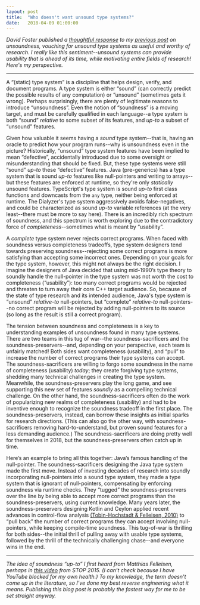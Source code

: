 ```yaml
---
layout: post
title:  "Who doesn't want unsound type systems?"
date:   2018-04-09 01:00:00
---
```


<i>
David Foster published a <a href="http://dafoster.net/articles/2018/04/07/unsound-type-systems-are-still-useful/">thoughtful response</a> to my <a href="/2018/04/06/unsoundness-in-untyped-types.html">previous post</a> on unsoundness, vouching for unsound type systems as useful and worthy of research.
I really like this sentiment--unsound systems can provide usability that is ahead of its time, while motivating entire fields of research! Here's my perspective.
</i>

<hr/>

A “(static) type system” is a discipline that helps design, verify, and document programs. A type system is either “sound” (can correctly predict the possible results of any computation) or “unsound” (sometimes gets it wrong). Perhaps surprisingly, there are plenty of legitimate reasons to introduce “unsoundness”. Even the notion of “soundness” is a moving target, and must be carefully qualified in each language--a type system is both “sound” _relative_ to some subset of its features, and _up-to_ a subset of “unsound” features.

Given how valuable it seems having a _sound_ type system--that is, having an oracle to predict how your program runs--why is unsoundness even in the picture? Historically, “unsound” type system features have been implied to mean “defective”, accidentally introduced due to some oversight or misunderstanding that should be fixed. But, these type systems were still “sound” _up-to_ these “defective” features. Java (pre-generics) has a type system that is sound _up-to_ features like null-pointers and writing to arrays--but these features are enforced at runtime, so they're only _statically_ unsound features. TypeScript's type system is sound _up-to_ first class functions and downcasts from the `any` type, neither being enforced at runtime. The Dialyzer's type system aggressively avoids false-negatives, and could be characterized as sound _up-to_ variable references (at the very least--there must be more to say here). There is an incredibly rich spectrum of soundness, and this spectrum is worth exploring due to the contradictory force of _completeness_--sometimes what is meant by “usability”.

A _complete_ type system never rejects correct programs. When faced with soundness versus completeness tradeoffs, type system designers tend towards preserving soundness--rejecting some correct programs is more satisfying than accepting some incorrect ones. Depending on your goals for the type system, however, this might not always be the right decision. I imagine the designers of Java decided that using mid-1990’s type theory to soundly handle the null-pointer in the type system was not worth the cost to completeness (“usability”): too many correct programs would be rejected and threaten to turn away their core C++ target audience. So, because of the state of type research and its intended audience, Java's type system is “unsound” _relative-to_ null-pointers, but “complete” _relative-to_ null-pointers--no correct program will be rejected by adding null-pointers to its source (so long as the result is still a correct program).

The tension between soundness and completeness is a key to understanding examples of unsoundness found in many type systems. There are two teams in this tug of war--the soundness-sacrificers and the soundness-preservers--and, depending on your perspective, each team is unfairly matched! Both sides want completeness (usability), and “pull” to increase the number of correct programs their type systems can accept. The soundness-sacrificers are willing to forgo some soundness in the name of completeness (usability) _today_; they create forgiving type systems, shedding many technical challenges in creating the type system. Meanwhile, the soundness-preservers play the long game, and see supporting this new set of features _soundly_ as a compelling technical challenge. On the other hand, the soundness-sacrificers often do the work of popularizing new realms of completeness (usability) and had to be inventive enough to recognize the soundness tradeoff in the first place. The soundness-preservers, instead, can borrow these insights as initial sparks for research directions. (This can also go the other way, with soundness-sacrificers removing hard-to-understand, but proven sound features for a less demanding audience.) The soundness-sacrificers are doing pretty well for themselves in 2018, but the soundness-preservers often catch up in time.

Here’s an example to bring all this together: Java’s famous handling of the null-pointer. The soundness-sacrificers designing the Java type system made the first move. Instead of investing decades of research into soundly incorporating null-pointers into a sound type system, they made a type system that is ignorant of null-pointers, compensating by enforcing soundness via runtime checks. They “tugged” the soundness-preservers over the line by being able to accept more correct programs than the soundness-preservers, using current knowledge. Many years later, the soundness-preservers designing Kotlin and Ceylon applied recent advances in control-flow analysis <a href="https://www2.ccs.neu.edu/racket/pubs/icfp10-thf.pdf">(Tobin-Hochstadt & Felleisen, 2010)</a> to “pull back” the number of correct programs they can accept involving null-pointers, while keeping compile-time soundness. This tug-of-war is thrilling for both sides--the initial thrill of pulling away with usable type systems, followed by the thrill of the technically challenging chase--and everyone wins in the end.

<hr/>

<i>
The idea of soundness “up-to” I first heard from
Matthias Felleisen, perhaps in <a href="https://www.youtube.com/watch?v=JBmIQIZPaHY">this video</a> from STOP 2015.
(I can’t check because I have YouTube blocked for my own health.)
To my knowledge, the term doesn’t come up in the literature, so I’ve done my best
reverse engineering what it means. Publishing this blog post is probably
the fastest way for me to be set straight anyway.
</i>
